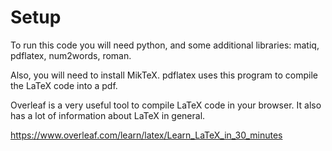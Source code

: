 # Setup

To run this code you will need python, and some additional libraries: matiq, pdflatex, num2words, roman.

Also, you will need to install MikTeX. pdflatex uses this program to compile the LaTeX code into a pdf.

Overleaf is a very useful tool to compile LaTeX code in your browser. It also has a lot of information about LaTeX in general.

https://www.overleaf.com/learn/latex/Learn_LaTeX_in_30_minutes
